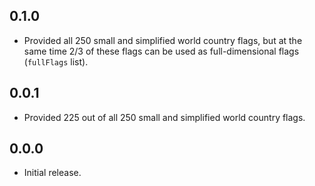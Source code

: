## 0.1.0

- Provided all 250 small and simplified world country flags, but at the same time 2/3 of these flags can be used as full-dimensional flags (`fullFlags` list).

## 0.0.1

- Provided 225 out of all 250 small and simplified world country flags.

## 0.0.0

- Initial release.
